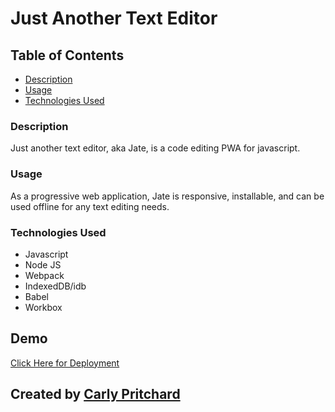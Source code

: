 # Just Another Text Editor 

## Table of Contents 

- [Description](#description)
- [Usage](#usage)
- [Technologies Used](#technologiesused)

### Description

Just another text editor, aka Jate, is a code editing PWA for javascript.

### Usage
As a progressive web application, Jate is responsive, installable, and can be used offline for any text editing needs. 

### Technologies Used

- Javascript
- Node JS
- Webpack
- IndexedDB/idb
- Babel
- Workbox

## Demo
[Click Here for Deployment]()

## Created by [Carly Pritchard](https://github.com/cjpritch)

